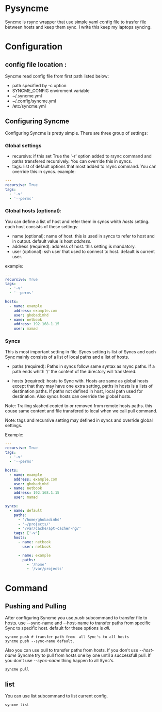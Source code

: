 # Pysyncme
Syncme is rsync wrapper that use simple yaml config file to trasfer file between hosts
and keep them sync. I write this keep my laptops syncing.

# Configuration 
## config file location :
Syncme read config file from first path listed below:

* path specified by -c option
* SYNCME_CONFIG enviroment variable
* ~/.syncme.yml
* ~/.config/syncme.yml
* /etc/syncme.yml

## Configuring Syncme 
Configuring Syncme is pretty simple. There are three group of settings: 
### Global settings 
* recursive: if this set True the '-r' option added to rsync command and paths transfered recursively. You can override this in syncs.
* tags: list of default options that most added to rsync command. You can override this in syncs.
example: 
```yaml
---
recursive: True
tags:
  - '-v'
  - '--perms'
```

### Global hosts (optional):
You can define a list of host and refer them in syncs whith *hosts* setting.
each host consists of these settings: 
* name (optional): name of host. this is used in syncs to refer to host and in output. default value is host *address*.
* address (required): address of host. this setting is mandatory.
* user (optional): ssh user that used to connect to host. default is current user.

example:
```yaml
---
recursive: True
tags:
  - '-v'
  - '--perms'

hosts:
  - name: example
    address: example.com
    user: ghobadimhd
  - name: netbook
    address: 192.168.1.15
    user: mamad

```
### Syncs
This is most important setting in file. *Syncs* setting is list of Syncs and each Sync mainly consists of a list of local paths and a list of hosts.

* paths (required): Paths in syncs follow same syntax as rsync paths. If a path ends whith '/' the content of the directory will transfered.

* hosts (required): hosts to Sync with. Hosts are same as global hosts except that they may have one extra setting, paths in hosts is a lists of destination paths. If paths not defined in host, local path used for destination. Also syncs hosts can override the global hosts.

Note: Trailing slashed copied to or removed from remote hosts paths.
this couse same content and file transfered to local when we call pull command.

Note: tags and recursive setting may defined in syncs and override global settings.

Example:
```yaml
---
recursive: True
tags:
  - '-v'
  - '--perms'

hosts:
  - name: example
    address: example.com
    user: ghobadimhd
  - name: netbook
    address: 192.168.1.15
    user: mamad

syncs:
  - name: default
    paths:
      - '/home/ghobadimhd'
      - '~/projects/'
      - '/var/cache/apt-cacher-ng/'
    tags: ['-v']
    hosts:
      - name: netbook
        user: netbook

      - name: example
        paths:
          - '/home'
          - '/var/projects'
```
# Command
## Pushing and Pulling
After configuring Syncme you use *push* subcommand to transfer file to hosts. use --sync-name and --host-name to transfer paths from specific Sync to specific host. default for these options is *all*.
```
syncme push # transfer path from  all Sync's to all hosts
syncme push --sync-name default.
```
Also you can use pull to transfer paths from hosts. If you don't use *--host-name* Syncme try to pull from hosts one by one until a successfull pull. If you don't use *--sync-name* thing happen to all Sync's.
```
syncme pull
```

## list
You can use list subcommand to list current config.
```
syncme list
```
